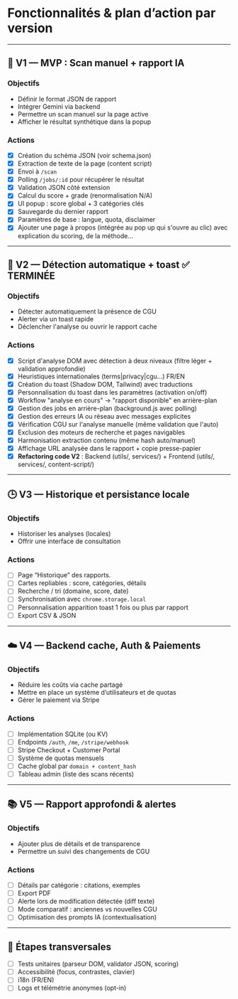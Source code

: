 # Fonctionnalités & plan d’action par version

---

## 🧩 V1 — MVP : Scan manuel + rapport IA

### Objectifs
- Définir le format JSON de rapport
- Intégrer Gemini via backend
- Permettre un scan manuel sur la page active
- Afficher le résultat synthétique dans la popup

### Actions
- [x] Création du schéma JSON (voir schema.json)
- [x] Extraction de texte de la page (content script)
- [x] Envoi à `/scan`
- [x] Polling `/jobs/:id` pour récupérer le résultat
- [x] Validation JSON côté extension
- [x] Calcul du score + grade (renormalisation N/A)
- [x] UI popup : score global + 3 catégories clés
- [x] Sauvegarde du dernier rapport
- [x] Paramètres de base : langue, quota, disclaimer
- [x] Ajouter une page à propos (intégrée au pop up qui s'ouvre au clic) avec explication du scoring, de la méthode...

---

## 🧭 V2 — Détection automatique + toast ✅ TERMINÉE

### Objectifs
- Détecter automatiquement la présence de CGU
- Alerter via un toast rapide
- Déclencher l'analyse ou ouvrir le rapport cache

### Actions
- [x] Script d'analyse DOM avec détection à deux niveaux (filtre léger + validation approfondie)
- [x] Heuristiques internationales (terms|privacy|cgu…) FR/EN
- [x] Création du toast (Shadow DOM, Tailwind) avec traductions
- [x] Personnalisation du toast dans les paramètres (activation on/off)
- [x] Workflow "analyse en cours" → "rapport disponible" en arrière-plan
- [x] Gestion des jobs en arrière-plan (background.js avec polling)
- [x] Gestion des erreurs IA ou réseau avec messages explicites
- [x] Vérification CGU sur l'analyse manuelle (même validation que l'auto)
- [x] Exclusion des moteurs de recherche et pages navigables
- [x] Harmonisation extraction contenu (même hash auto/manuel)
- [x] Affichage URL analysée dans le rapport + copie presse-papier
- [x] **Refactoring code V2** : Backend (utils/, services/) + Frontend (utils/, services/, content-script/)

---

## 🕒 V3 — Historique et persistance locale

### Objectifs
- Historiser les analyses (locales)
- Offrir une interface de consultation

### Actions
- [ ] Page “Historique” des rapports.
- [ ] Cartes repliables : score, catégories, détails
- [ ] Recherche / tri (domaine, score, date)
- [ ] Synchronisation avec `chrome.storage.local`
- [ ] Personnalisation apparition toast 1 fois ou plus par rapport
- [ ] Export CSV & JSON

---

## ☁️ V4 — Backend cache, Auth & Paiements

### Objectifs
- Réduire les coûts via cache partagé
- Mettre en place un système d’utilisateurs et de quotas
- Gérer le paiement via Stripe

### Actions
- [ ] Implémentation SQLite (ou KV)
- [ ] Endpoints `/auth`, `/me`, `/stripe/webhook`
- [ ] Stripe Checkout + Customer Portal
- [ ] Système de quotas mensuels
- [ ] Cache global par `domain + content_hash`
- [ ] Tableau admin (liste des scans récents)

---

## 📚 V5 — Rapport approfondi & alertes

### Objectifs
- Ajouter plus de détails et de transparence
- Permettre un suivi des changements de CGU

### Actions
- [ ] Détails par catégorie : citations, exemples
- [ ] Export PDF
- [ ] Alerte lors de modification détectée (diff texte)
- [ ] Mode comparatif : anciennes vs nouvelles CGU
- [ ] Optimisation des prompts IA (contextualisation)

---

## 🧱 Étapes transversales

- [ ] Tests unitaires (parseur DOM, validator JSON, scoring)
- [ ] Accessibilité (focus, contrastes, clavier)
- [ ] i18n (FR/EN)
- [ ] Logs et télémétrie anonymes (opt-in)
